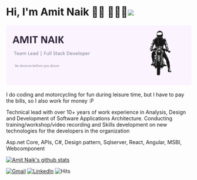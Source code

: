 # Hi, I'm Amit Naik 👋🏾 👩🏾‍💻<img src="https://media.giphy.com/media/IfsByYYHyNlnINT46g/giphy.gif" width="50">



<img src="https://raw.githubusercontent.com/Amitpnk/amitpnk/master/bg-header.png" alt="banner that says aboutn Amit Naik">

 I do coding and motorcycling for fun during leisure time, but I have to pay the bills, so I also work for money :P

Technical lead with over 10+ years of work experience in Analysis, Design and Development of Software Applications Architecture. Conducting training/workshop/video recording and Skills development on new technologies for the developers in the organization

Asp.net Core, APIs, C#, Design pattern, Sqlserver, React, Angular, MSBI, Webcomponent

[![Amit Naik's github stats](https://github-readme-stats.vercel.app/api?username=amitpnk&hide=[%22prs%22])](https://github.com/amitpnk/github-readme-stats)


<a href="mailto:amit.naik8103@gmail.com"><img src="https://img.shields.io/badge/-Gmail-c14438?style=flat-square&logo=Gmail&logoColor=white&link=mailto:souvikghosh199831@gmail.com" alt="Gmail"></a>
<a href="https://www.linkedin.com/in/amit-naik-81062547/?originalSubdomain=in"><img src="https://img.shields.io/badge/LinkedIn-%230077B5.svg?&style=flat-square&logo=linkedin&logoColor=white" alt="LinkedIn"></a>
![Hits](https://hitcounter.pythonanywhere.com/count/tag.svg?url=https://github.com/amitpnk)